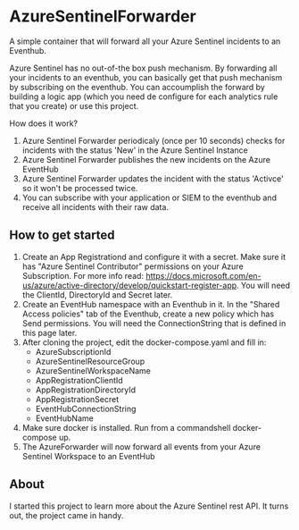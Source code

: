 # AzureSentinelForwarder
A simple container that will forward all your Azure Sentinel incidents to an Eventhub.

Azure Sentinel has no out-of-the box push mechanism. By forwarding all your incidents to an eventhub, you can basically get that push mechanism by subscribing on the eventhub. You can accoumplish the forward by building a logic app (which you need de configure for each analytics rule that you create) or use this project. 

How does it work?
1. Azure Sentinel Forwarder periodicaly (once per 10 seconds) checks for incidents with the status 'New' in the Azure Sentinel Instance
2. Azure Sentinel Forwarder publishes the new incidents on the Azure EventHub
3. Azure Sentinel Forwarder updates the incident with the status 'Activce' so it won't be processed twice.
4. You can subscribe with your application or SIEM to the eventhub and receive all incidents with their raw data.

## How to get started
1. Create an App Registrationd and configure it with a secret. Make sure it has "Azure Sentinel Contributor" permissions on your Azure Subscription. For more info read: https://docs.microsoft.com/en-us/azure/active-directory/develop/quickstart-register-app. You will need the ClientId, DirectoryId and Secret later.
2. Create an EventHub namespace with an Eventhub in it. In the "Shared Access policies" tab of the Eventhub, create a new policy which has Send permissions. You will need the ConnectionString that is defined in this page later.
3. After cloning the project, edit the docker-compose.yaml and fill in:
   - AzureSubscriptionId
   - AzureSentinelResourceGroup
   - AzureSentinelWorkspaceName
   - AppRegistrationClientId
   - AppRegistrationDirectoryId
   - AppRegistrationSecret
   - EventHubConnectionString
   - EventHubName     
4. Make sure docker is installed. Run from a commandshell docker-compose up.
5. The AzureForwarder will now forward all events from your Azure Sentinel Workspace to an EventHub

## About
I started this project to learn more about the Azure Sentinel rest API. It turns out, the project came in handy.
